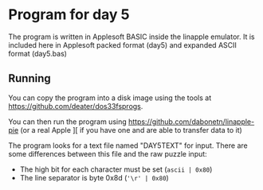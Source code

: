 # Program for day 5

The program is written in Applesoft BASIC inside the linapple emulator. It is
included here in Applesoft packed format (day5) and expanded ASCII format
(day5.bas)

## Running

You can copy the program into a disk image using the tools at
https://github.com/deater/dos33fsprogs.

You can then run the program using https://github.com/dabonetn/linapple-pie
(or a real Apple ][ if you have one and are able to transfer data to it)

The program looks for a text file named "DAY5TEXT" for input. There are some
differences between this file and the raw puzzle input:

* The high bit for each character must be set (`ascii | 0x80`)
* The line separator is byte 0x8d (`'\r' | 0x80`)